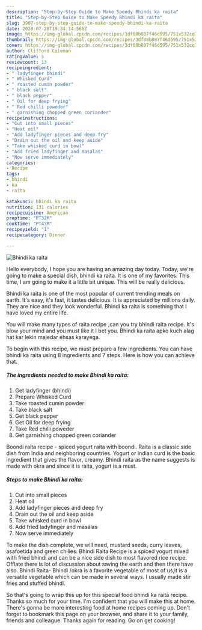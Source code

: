 ```yaml
---
description: "Step-by-Step Guide to Make Speedy Bhindi ka raita"
title: "Step-by-Step Guide to Make Speedy Bhindi ka raita"
slug: 3907-step-by-step-guide-to-make-speedy-bhindi-ka-raita
date: 2020-07-28T19:34:14.566Z
image: https://img-global.cpcdn.com/recipes/3df08b887f46d595/751x532cq70/bhindi-ka-raita-recipe-main-photo.jpg
thumbnail: https://img-global.cpcdn.com/recipes/3df08b887f46d595/751x532cq70/bhindi-ka-raita-recipe-main-photo.jpg
cover: https://img-global.cpcdn.com/recipes/3df08b887f46d595/751x532cq70/bhindi-ka-raita-recipe-main-photo.jpg
author: Clifford Coleman
ratingvalue: 5
reviewcount: 13
recipeingredient:
- " ladyfinger bhindi"
- " Whisked Curd"
- " roasted cumin powder"
- " black salt"
- " black pepper"
- " Oil for deep frying"
- " Red chilli poweder"
- " garnishing chopped green coriander"
recipeinstructions:
- "Cut into small pieces"
- "Heat oil"
- "Add ladyfinger pieces and deep fry"
- "Drain out the oil and keep aside"
- "Take whisked curd in bowl"
- "Add fried ladyfinger and masalas"
- "Now serve immediately"
categories:
- Recipe
tags:
- bhindi
- ka
- raita

katakunci: bhindi ka raita 
nutrition: 131 calories
recipecuisine: American
preptime: "PT32M"
cooktime: "PT47M"
recipeyield: "1"
recipecategory: Dinner

---
```



![Bhindi ka raita](https://img-global.cpcdn.com/recipes/3df08b887f46d595/751x532cq70/bhindi-ka-raita-recipe-main-photo.jpg)

Hello everybody, I hope you are having an amazing day today. Today, we're going to make a special dish, bhindi ka raita. It is one of my favorites. This time, I am going to make it a little bit unique. This will be really delicious.

Bhindi ka raita is one of the most popular of current trending meals on earth. It's easy, it's fast, it tastes delicious. It is appreciated by millions daily. They are nice and they look wonderful. Bhindi ka raita is something that I have loved my entire life.

You will make many types of raita recipe ,can you try bhindi raita recipe. It&#39;s blow your mind and you must like it I bet you. Bhindi ka raita apko kuch alag hat kar lekin majedar ehsas karayega.


To begin with this recipe, we must prepare a few ingredients. You can have bhindi ka raita using 8 ingredients and 7 steps. Here is how you can achieve that.

<!--inarticleads1-->

##### The ingredients needed to make Bhindi ka raita:

1. Get  ladyfinger (bhindi)
1. Prepare  Whisked Curd
1. Take  roasted cumin powder
1. Take  black salt
1. Get  black pepper
1. Get  Oil for deep frying
1. Take  Red chilli poweder
1. Get  garnishing chopped green coriander


Boondi raita recipe - spiced yogurt raita with boondi. Raita is a classic side dish from India and neighboring countries. Yogurt or Indian curd is the basic ingredient that gives the flavor, creamy. Bhindi raita as the name suggests is made with okra and since it is raita, yogurt is a must. 

<!--inarticleads2-->

##### Steps to make Bhindi ka raita:

1. Cut into small pieces
1. Heat oil
1. Add ladyfinger pieces and deep fry
1. Drain out the oil and keep aside
1. Take whisked curd in bowl
1. Add fried ladyfinger and masalas
1. Now serve immediately


To make the dish complete, we will need, mustard seeds, curry leaves, asafoetida and green chilies. Bhindi Raita Recipe is a spiced yogurt mixed with fried bhindi and can be a nice side dish to most flavored rice recipe. Offlate there is lot of discussion about saving the earth and then there have also. Bhindi Raita- Bhindi /okra is a favorite vegetable of most of us,it is a versatile vegetable which can be made in several ways. I usually made stir fries and stuffed bhindi. 

So that's going to wrap this up for this special food bhindi ka raita recipe. Thanks so much for your time. I'm confident that you will make this at home. There's gonna be more interesting food at home recipes coming up. Don't forget to bookmark this page on your browser, and share it to your family, friends and colleague. Thanks again for reading. Go on get cooking!
